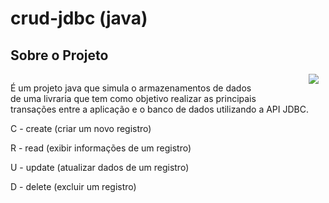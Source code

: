 # crud-jdbc (java)
## Sobre o Projeto
<div style="display: flex">
    <div>
        <p>
            É um projeto java que simula o armazenamentos de dados<br> de uma livraria que tem como objetivo realizar as  principais<br> transações entre a aplicação e o                 banco de dados utilizando a API JDBC.
        </p>
        <p>C - create (criar um novo registro)</p>
        <p>R - read (exibir informações de um registro)</p>
        <p>U - update (atualizar dados de um registro)</p>
        <p>D - delete (excluir um registro)</p>
    </div>

<img src="https://user-images.githubusercontent.com/114026410/211673822-079c33f8-3144-422c-815a-3ed3d3c46d67.gif">

</div>
